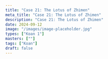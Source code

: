 ```yaml
---
title: "Case 21: The Lotus of Zhimen"
meta_title: "Case 21: The Lotus of Zhimen"
description: "Case 21: The Lotus of Zhimen"
date: 2024-09-12
image: "/images/image-placeholder.jpg"
types: ["Koan 1"]
masters: [""]
tags: ["Koan"]
draft: false
---
```













